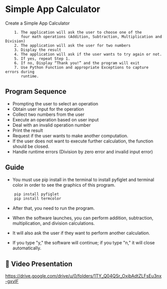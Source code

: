 # Simple App Calculator

Create a Simple App Calculator

		1. The application will ask the user to choose one of the 
      	   four math operations (Addition, Subtraction, Multiplication and Division)
		2. The application will ask the user for two numbers
		3. Display the result
		4. The application will ask if the user wants to try again or not.
		5. If yes, repeat Step 1.
		6. If no, Display “Thank you!” and the program will exit 
		7. Use Python Function and appropriate Exceptions to capture errors during   
    	   runtime.



## Program Sequence

- Prompting the user to select an operation
- Obtain user input for the operation
- Collect two numbers from the user
- Execute an operation based on user input
- Deal with an invalid operation number
- Print the result
- Request if the user wants to make another computation.
- If the user does not want to execute further calculation, the function should be closed.
- Handle runtime errors (Division by zero error and invalid input error)


## Guide

- You must use pip install in the terminal to install pyfiglet and terminal color in order to see the graphics of this program.

```bash
	pip install pyfiglet
	pip install termcolor
```

- After that, you need to run the program.

- When the software launches, you can perform addition, subtraction, multiplication, and division calculations.

- It will also ask the user if they want to perform another calculation.

- If you type "y," the software will continue; if you type "n," it will close automatically.

## 🔗 Video Presentation
https://drive.google.com/drive/u/0/folders/1TY_Q04QSr_OxibAdtZLFsEu3nx-gxvIF

